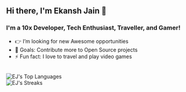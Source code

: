 ## Hi there, I'm Ekansh Jain 👋

### I'm a 10x Developer, Tech Enthusiast, Traveller, and Gamer!
- 👉 I’m looking for new Awesome opportunities
- 🥅 Goals: Contribute more to Open Source projects
- ⚡ Fun fact: I love to travel and play video games

<br />

<img align="left" alt="EJ's Top Languages" src="https://github-readme-stats.vercel.app/api/top-langs/?username=ejekanshjain&layout=compact&theme=tokyonight" />

<br />

<img align="left" alt="EJ's Streaks" src="https://github-readme-streak-stats.herokuapp.com?user=ejekanshjain&theme=tokyonight" />
